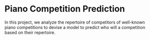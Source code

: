 # Piano Competition Prediction
In this project, we analyze the repertoire of competitors of well-known piano competitions to devise a model to predict who will a competition based on their repertoire.
